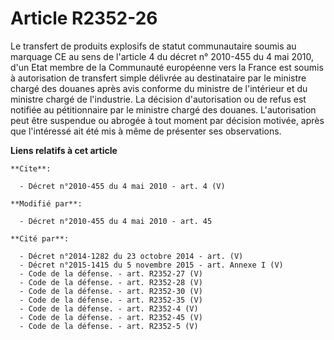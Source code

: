# Article R2352-26

Le transfert de produits explosifs de statut communautaire soumis au marquage CE au sens de l'article 4 du décret n° 2010-455
du 4 mai 2010, d'un Etat membre de la Communauté européenne vers la France est soumis à autorisation de transfert simple
délivrée au destinataire par le ministre chargé des douanes après avis conforme du ministre de l'intérieur et du ministre
chargé de l'industrie. La décision d'autorisation ou de refus est notifiée au pétitionnaire par le ministre chargé des
douanes. L'autorisation peut être suspendue ou abrogée à tout moment par décision motivée, après que l'intéressé ait été mis
à même de présenter ses observations.

**Liens relatifs à cet article**

	**Cite**:

	  - Décret n°2010-455 du 4 mai 2010 - art. 4 (V)

	**Modifié par**:

	  - Décret n°2010-455 du 4 mai 2010 - art. 45

	**Cité par**:

	  - Décret n°2014-1282 du 23 octobre 2014 - art. (V)
	  - Décret n°2015-1415 du 5 novembre 2015 - art. Annexe I (V)
	  - Code de la défense. - art. R2352-27 (V)
	  - Code de la défense. - art. R2352-28 (V)
	  - Code de la défense. - art. R2352-30 (V)
	  - Code de la défense. - art. R2352-35 (V)
	  - Code de la défense. - art. R2352-4 (V)
	  - Code de la défense. - art. R2352-45 (V)
	  - Code de la défense. - art. R2352-5 (V)
